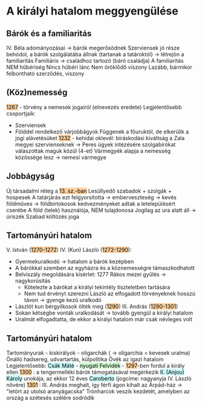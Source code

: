 # A királyi hatalom meggyengülése
## Bárók és a familiaritás
IV. Béla adományozásai → bárók megerősödnek
Szerviensek jó része behódol, a bárók szolgálatába állnak (tartanak a 
tatároktól) → létrejön a familiaritás
Familiáris → családhoz tartozó (báró családja)
A familiaritás NEM hűbériség
Nincs hűbéri lánc
Nem öröklődő viszony
Lazább, bármikor felbontható szerződés, viszony

## (Köz)nemesség
<mark style="background: #FFB86CA6;">1267</mark> - törvény a nemesek jogairól (elnevezés eredete)
Legjelentősebb csoportjaik:
- Szerviensek
- Földdel rendelkező várjobbágyok
Függenek a főuruktól, de elkerülik a jogi alávetésüket
<mark style="background: #FFB86CA6;">1232</mark> - kehidai oklevél: bíráskodási kiváltság a Zala megyei szervienseknek → 
Peres ügyek intézésére szolgabírókat válaszottak maguk közül (4-et)
Vármegyék alapja a nemesség közössége lesz → nemesi vármegye

## Jobbágyság
Új társadalmi réteg a <mark style="background: #FFB86CA6;">13. sz.-ban</mark>
Lesüllyedő szabadok + szolgák + hospesek
A tatárjárás ezt felgyorsította → emberveszteség → kevés földműves → földbirtokosok kedvezményeket adtak a letelepülésért cserébe
A föld (telek) használója, NEM tulajdonosa
Jogilag az ura alatt áll → úriszék
Szabad költözés joga

## Tartományúri hatalom
V. István (<mark style="background: #FFB86CA6;">1270-1272</mark>)
IV. (Kun) László (<mark style="background: #FFB86CA6;">1272-1290</mark>): 
- Gyermekuralkodó → hatalom a bárók kezépben
- A bárókkal szemben az egyházra és a köznemességre támaszkodhatott
- Belviszály megoldására kísérlet: 1277 Rákos mezei gyűlés → nagykorúsítás
	- Kötelezte a bárókat a királyi tekintély tiszteletben tartására
	- Nem tud érvényt szerezni László az elfogadott törvényeknek hosszú távon → gyenge kezű uralkodó
- Lászlót kun bérgyilkosok ölték meg (<mark style="background: #FFB86CA6;">1290</mark>)
III. András (<mark style="background: #FFB86CA6;">1290-1301</mark>)
- Sokan kétségbe vonták uralkodását → tovább gyengül a királyi hatalom
- Uralmát elfogadtatta, de ekkor a királyi hatalom már csak névleges volt

## Tartományúri hatalom
Tartományurak - kiskirályok - oligarchák ( → oligarchia = kevesek uralma)
Önálló hadsereg, udvartartás, külpolitika
Övék az igazi hatalom
Legjelentősebb: <mark style="background: #ABF7F7A6;">Csák Máté</mark> - <mark style="background: #BBFABBA6;">nyugati Felvidék</mark> - <mark style="background: #FFB86CA6;">1297</mark>-ben fordul a király ellen
<mark style="background: #FFB86CA6;">1300</mark> : a tengermelléki bárók támogatásával megérkezik <mark style="background: #ABF7F7A6;">II. (Anjou) Károly</mark> unokája, az ekkor 12 éves <mark style="background: #ABF7F7A6;">Caroberto</mark> (jogcíme: nagyanyja IV. László nővére)
<mark style="background: #FFB86CA6;">1301</mark> : III. András meghalt, így férfi ágon kihalt az Árpád-ház → "letört az utolsó aranyágacska"
Trónharcok veszik kezdetét, amelyben az ország a szétesés szélére sodródik

